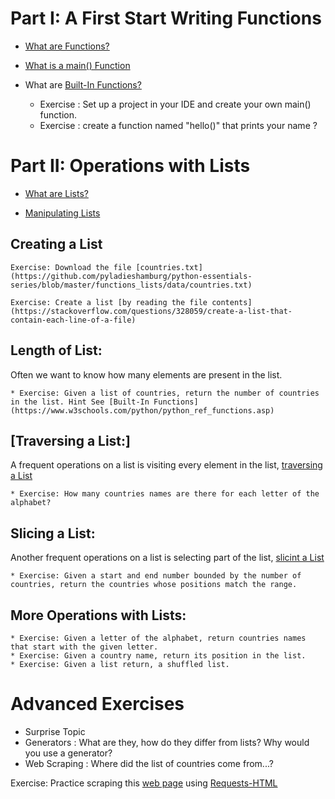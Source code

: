
# Part I: A First Start Writing Functions

* [What are Functions?](https://www.w3schools.com/python/python_functions.asp)
*  [What is a main() Function](https://realpython.com/python-main-function/)
* What are [Built-In Functions?](https://www.w3schools.com/python/python_ref_functions.asp)

    * Exercise : Set up a project in your IDE and create your own main() function.
    * Exercise : create a function named "hello()" that prints your name ?

# Part II: Operations with Lists

* [What are Lists?](https://www.w3schools.com/python/python_lists.asp)

* [Manipulating Lists](https://www.pythonforbeginners.com/basics/python-list-manipulation)


## Creating a List

    Exercise: Download the file [countries.txt](https://github.com/pyladieshamburg/python-essentials-series/blob/master/functions_lists/data/countries.txt)

    Exercise: Create a list [by reading the file contents](https://stackoverflow.com/questions/328059/create-a-list-that-contain-each-line-of-a-file)

## Length of List: 
 Often we want to know how many elements are present in the list.
 
    * Exercise: Given a list of countries, return the number of countries in the list. Hint See [Built-In Functions](https://www.w3schools.com/python/python_ref_functions.asp)

## [Traversing a List:]

A frequent operations on a list is visiting every element in the list, [traversing a List](https://www.w3schools.com/python/showpython.asp?filename=demo_list_loop) 


    * Exercise: How many countries names are there for each letter of the alphabet?
     
     
## Slicing a List:

Another frequent operations on a list is selecting part of the list, [slicint a List](https://www.pythoncentral.io/how-to-slice-listsarrays-and-tuples-in-python/) 


    * Exercise: Given a start and end number bounded by the number of countries, return the countries whose positions match the range.

## More Operations with Lists:
    * Exercise: Given a letter of the alphabet, return countries names that start with the given letter.
    * Exercise: Given a country name, return its position in the list.
    * Exercise: Given a list return, a shuffled list.

 # Advanced Exercises 
 
 * Surprise Topic
 * Generators : What are they, how do they differ from lists? Why would you use a generator?
 * Web Scraping : Where did the list of countries come from...? 
 
 Exercise: Practice scraping this [web page](https://www.dfa.ie/travel/travel-advice/a-z-list-of-countries/) using 
 [Requests-HTML](https://html.python-requests.org/)
